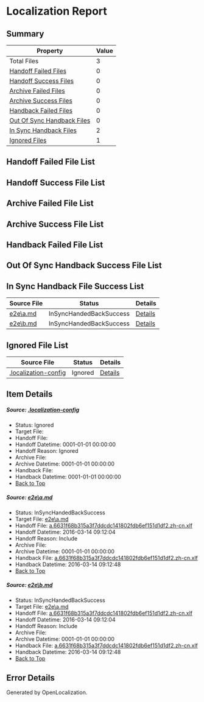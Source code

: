 # <a name='report-top'></a> Localization Report

## Summary
 Property | Value 
 -------- | ----- 
 Total Files | 3
[ Handoff Failed Files ](#handoff-failed-list)| 0
[ Handoff Success Files ](#handoff-success-list)| 0
[ Archive Failed Files ](#archive-failed-list)| 0
[ Archive Success Files ](#archive-success-list)| 0
[ Handback Failed Files ](#handback-failed-list)| 0
[ Out Of Sync Handback Files ](#outofsync-handback-success-list)| 0
[ In Sync Handback Files ](#insync-handback-success-list)| 2
[ Ignored Files ](#ignored-list)| 1

## <a name='handoff-failed-list'></a> Handoff Failed File List

## <a name='handoff-success-list'></a> Handoff Success File List

## <a name='archive-failed-list'></a> Archive Failed File List

## <a name='archive-success-list'></a> Archive Success File List

## <a name='handback-failed-list'></a> Handback Failed File List

## <a name='outofsync-handback-success-list'></a> Out Of Sync Handback Success File List

## <a name='insync-handback-success-list'></a> In Sync Handback File Success List
 Source File | Status | Details 
 ----------- | ------ | ------- 
 [e2e\a.md](https://github.com/OpenLocalizationTest/oltest/blob/109883b34df792143840eef21bd76471f7cdd7ab/e2e/a.md) | InSyncHandedBackSuccess | [Details](#527e3cf991ebebcc2ee3ff58384650145fbd30011)
 [e2e\b.md](https://github.com/OpenLocalizationTest/oltest/blob/109883b34df792143840eef21bd76471f7cdd7ab/e2e/b.md) | InSyncHandedBackSuccess | [Details](#527e3cf991ebebcc2ee3ff58384650145fbd30012)

## <a name='ignored-list'></a> Ignored File List
 Source File | Status | Details 
 ----------- | ------ | ------- 
 [.localization-config](https://github.com/OpenLocalizationTest/oltest/blob/109883b34df792143840eef21bd76471f7cdd7ab/.localization-config) | Ignored | [Details](#66aca4b1c2f43b14ec41e0e427345df94af1d5e10)

## Item Details
##### <a name='66aca4b1c2f43b14ec41e0e427345df94af1d5e10'></a> Source: [.localization-config](https://github.com/OpenLocalizationTest/oltest/blob/109883b34df792143840eef21bd76471f7cdd7ab/.localization-config)
* Status: Ignored
* Target File: 
* Handoff File: 
* Handoff Datetime: 0001-01-01 00:00:00
* Handoff Reason: Ignored
* Archive File: 
* Archive Datetime: 0001-01-01 00:00:00
* Handback File: 
* Handback Datetime: 0001-01-01 00:00:00
* [Back to Top](#report-top)

##### <a name='527e3cf991ebebcc2ee3ff58384650145fbd30011'></a> Source: [e2e\a.md](https://github.com/OpenLocalizationTest/oltest/blob/109883b34df792143840eef21bd76471f7cdd7ab/e2e/a.md)
* Status: InSyncHandedBackSuccess
* Target File: [e2e\a.md](https://github.com/OpenLocalizationTestOrg/oltest.zh-cn/blob/f0c691bbdc4d1e0ce98bb74c5daf81e7b05bb446/e2e/a.md)
* Handoff File: [a.6631f68b315a3f7ddcdc141802fdb6ef151d1df2.zh-cn.xlf](https://github.com/OpenLocalizationTestOrg/olhandoff/blob/c574756a97bd4ec7b4403cb6b9cbca16e48e5fb3/ol-handoff/OpenLocalizationTestOrg/oltest.zh-cn/yuwzho/ht/a.6631f68b315a3f7ddcdc141802fdb6ef151d1df2.zh-cn.xlf)
* Handoff Datetime: 2016-03-14 09:12:04
* Handoff Reason: Include
* Archive File: 
* Archive Datetime: 0001-01-01 00:00:00
* Handback File: [a.6631f68b315a3f7ddcdc141802fdb6ef151d1df2.zh-cn.xlf](https://github.com/OpenLocalizationTestOrg/olhandback/blob/dd466d447b58bbc9093cef2a32fa211190399f3c/ol-handback/OpenLocalizationTestOrg/oltest.zh-cn/yuwzho/ht/a.6631f68b315a3f7ddcdc141802fdb6ef151d1df2.zh-cn.xlf)
* Handback Datetime: 2016-03-14 09:12:48
* [Back to Top](#report-top)

##### <a name='527e3cf991ebebcc2ee3ff58384650145fbd30012'></a> Source: [e2e\b.md](https://github.com/OpenLocalizationTest/oltest/blob/109883b34df792143840eef21bd76471f7cdd7ab/e2e/b.md)
* Status: InSyncHandedBackSuccess
* Target File: [e2e\a.md](https://github.com/OpenLocalizationTestOrg/oltest.zh-cn/blob/f0c691bbdc4d1e0ce98bb74c5daf81e7b05bb446/e2e/a.md)
* Handoff File: [a.6631f68b315a3f7ddcdc141802fdb6ef151d1df2.zh-cn.xlf](https://github.com/OpenLocalizationTestOrg/olhandoff/blob/c574756a97bd4ec7b4403cb6b9cbca16e48e5fb3/ol-handoff/OpenLocalizationTestOrg/oltest.zh-cn/yuwzho/ht/a.6631f68b315a3f7ddcdc141802fdb6ef151d1df2.zh-cn.xlf)
* Handoff Datetime: 2016-03-14 09:12:04
* Handoff Reason: Include
* Archive File: 
* Archive Datetime: 0001-01-01 00:00:00
* Handback File: [a.6631f68b315a3f7ddcdc141802fdb6ef151d1df2.zh-cn.xlf](https://github.com/OpenLocalizationTestOrg/olhandback/blob/dd466d447b58bbc9093cef2a32fa211190399f3c/ol-handback/OpenLocalizationTestOrg/oltest.zh-cn/yuwzho/ht/a.6631f68b315a3f7ddcdc141802fdb6ef151d1df2.zh-cn.xlf)
* Handback Datetime: 2016-03-14 09:12:48
* [Back to Top](#report-top)


## Error Details

Generated by OpenLocalization.
